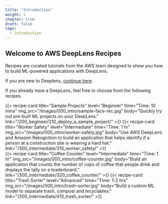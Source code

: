 ```yaml
---
title: "Introduction"
weight: 1
chapter: true
draft: false
tags:
  - introduction
---
```

## Welcome to AWS DeepLens Recipes

Recipes are curated tutorials from the AWS team designed to show you how to build ML-powered applications with DeepLens.

If you are new to Deeplens, [continue here](/000_introduction/010_what_is_deeplens/).

If you already have a DeepLens, feel free to choose from the following recipes. 

<div class="card-deck">
{{< recipe-card 
    title="Sample Projects"
    level="Beginner"
    time="Time: 10 mins"
    img_src="/images/000_intro/sample-face-rec.jpg"
    body="Quickly try out pre-built ML projects on your DeepLens."
    link="/200_begineer/210_deploy_a_sample_project/"
    >}}
{{< recipe-card 
    title="Worker Safety"
    level="Intermediate"
    time="Time: 1 hr"
    img_src="/images/000_intro/worker-safety.jpg"
    body="Use AWS DeepLens and Amazon Rekognition to build an application that helps identify if a person at a construction site is wearing a hard hat."
    link="/300_intermediate/310_worker_safety/"
    >}}
</div>
<div class="card-deck">
{{< recipe-card 
    title="Coffee Counter"
    level="Intermediate"
    time="Time: 1 hr"
    img_src="/images/000_intro/coffee-counter.jpg"
    body="Build an application that counts the number of cups of coffee that people drink and displays the tally on a leaderboard."
    link="/300_intermediate/320_coffee_counter/"
    >}}
{{< recipe-card 
    title="Trash Sorter"
    level="Advanced"
    time="Time: 1-2 hrs"
    img_src="/images/000_intro/trash-sorter.jpg"
    body="Build a custom ML model to separate trash, compost and recyclables."
    link="/300_intermediate/410_trash_sorter/"
    >}}
</div>

